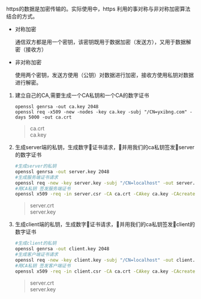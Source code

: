 https的数据是加密传输的。实际使用中，https 利用的事对称与非对称加密算法结合的方式。

- 对称加密

    通信双方都是用一个密钥，该密钥既用于数据加密（发送方），又用于数据解密（接收方）  
- 非对称加密

    使用两个密钥，发送方使用（公钥）对数据进行加密，接收方使用私钥对数据进行解密。

1. 建立自己的CA,需要生成一个CA私钥和一个CA的数字证书

    ```
    openssl genrsa -out ca.key 2048
    openssl req -x509 -new -nodes -key ca.key -subj "/CN=yxibng.com" -days 5000 -out ca.crt

    ```
    > ca.crt </br>
    > ca.key
2. 生成server端的私钥，生成数字证书请求，并用我们的ca私钥签发server的数字证书

    ``` bash
    #生成server的私钥
    openssl genrsa -out server.key 2048 
    #生成服务端证书请求
    openssl req -new -key server.key -subj "/CN=localhost" -out server.csr
    #用CA私钥 签发服务端证书
    openssl x509 -req -in server.csr -CA ca.crt -CAkey ca.key -CAcreateserial -out server.crt -days 5000
    ```
    > server.crt </br>
    > server.key
3. 生成client端的私钥，生成数字证书请求，并用我们的ca私钥签发client的数字证书
    ``` bash
    #生成client的私钥
    openssl genrsa -out client.key 2048 
    #生成客户端证书请求
    openssl req -new -key client.key -subj "/CN=localhost" -out client.csr
    #用CA私钥 签发客户端证书
    openssl x509 -req -in client.csr -CA ca.crt -CAkey ca.key -CAcreateserial -out client.crt -days 5000
    ```
    > server.crt </br>
    > server.key


